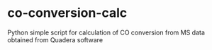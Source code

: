 # co-conversion-calc
Python simple script for calculation of CO conversion from MS data obtained from Quadera software
